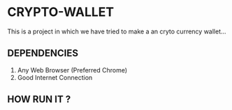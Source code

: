 # CRYPTO-WALLET
This is a project in which we have tried to make a an cryto currency wallet...

## DEPENDENCIES
1. Any Web Browser (Preferred Chrome)
2. Good Internet Connection

## HOW RUN IT ?

